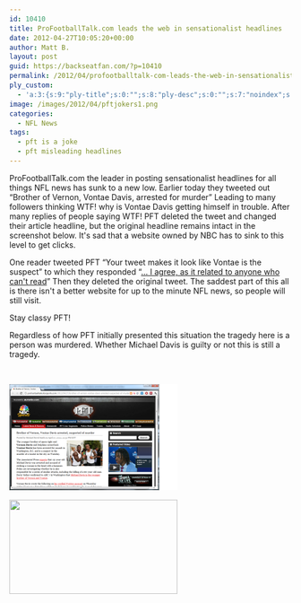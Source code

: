 ```yaml
---
id: 10410
title: ProFootballTalk.com leads the web in sensationalist headlines
date: 2012-04-27T10:05:20+00:00
author: Matt B.
layout: post
guid: https://backseatfan.com/?p=10410
permalink: /2012/04/profootballtalk-com-leads-the-web-in-sensationalist-headlines/
ply_custom:
  - 'a:3:{s:9:"ply-title";s:0:"";s:8:"ply-desc";s:0:"";s:7:"noindex";s:0:"";}'
image: /images/2012/04/pftjokers1.png
categories:
  - NFL News
tags:
  - pft is a joke
  - pft misleading headlines
---
```


<div class="entry">
  <p>
    ProFootballTalk.com the leader in posting sensationalist headlines for all things NFL news has sunk to a new low. Earlier today they tweeted out &#8220;Brother of Vernon, Vontae Davis, arrested for murder&#8221; Leading to many followers thinking WTF! why is Vontae Davis getting himself in trouble. After many replies of people saying WTF! PFT deleted the tweet and changed their article headline, but the original headline remains intact in the screenshot below. It's sad that a website owned by NBC has to sink to this level to get clicks.
  </p>

  <p>
    One reader tweeted PFT &#8220;Your tweet makes it look like Vontae is the suspect&#8221; to which they responded &#8220;<a href="https://twitter.com/#!/ProFootballTalk/statuses/195914053372231680">&#8230; I agree, as it related to anyone who can't read</a>&#8221; Then they deleted the original tweet. The saddest part of this all is there isn't a better website for up to the minute NFL news, so people will still visit.
  </p>

  <p>
    Stay classy PFT!
  </p>

  <p>
    Regardless of how PFT initially presented this situation the tragedy here is a person was murdered. Whether Michael Davis is guilty or not this is still a tragedy.
  </p>

  <p>
    &nbsp;
  </p>

  <p>
    <a href="/images/2012/04/pftjokers.png"><img class="aligncenter" title="pftjokers" src="/images/2012/04/pftjokers-300x189.png" alt="" width="300" height="189" /></a><a href="/images/2012/04/pftjokers.png"><br /> </a>
  </p>

  <p>
    <a href="/images/2012/04/PFTisajoke.png"><img class="aligncenter size-medium wp-image-10413" title="PFTisajoke" src="/images/2012/04/PFTisajoke-300x168.png" alt="" width="300" height="168" srcset="/images/2012/04/PFTisajoke-300x168.png 300w, /images/2012/04/PFTisajoke-1024x576.png 1024w, /images/2012/04/PFTisajoke.png 1152w" sizes="(max-width: 300px) 100vw, 300px" /></a>
  </p>
</div>
